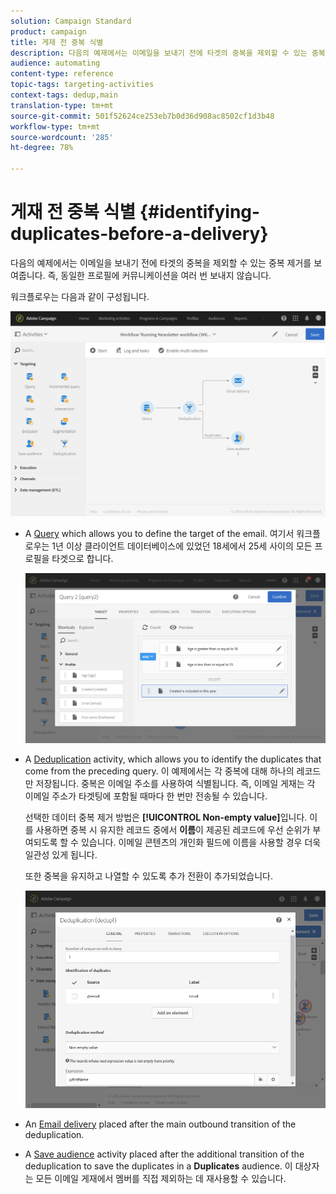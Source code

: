 ```yaml
---
solution: Campaign Standard
product: campaign
title: 게재 전 중복 식별
description: 다음의 예제에서는 이메일을 보내기 전에 타겟의 중복을 제외할 수 있는 중복 제거를 보여줍니다. 즉, 동일한 프로필에 커뮤니케이션을 여러 번 보내지 않습니다.
audience: automating
content-type: reference
topic-tags: targeting-activities
context-tags: dedup,main
translation-type: tm+mt
source-git-commit: 501f52624ce253eb7b0d36d908ac8502cf1d3b48
workflow-type: tm+mt
source-wordcount: '285'
ht-degree: 78%

---
```



# 게재 전 중복 식별 {#identifying-duplicates-before-a-delivery}

다음의 예제에서는 이메일을 보내기 전에 타겟의 중복을 제외할 수 있는 중복 제거를 보여줍니다. 즉, 동일한 프로필에 커뮤니케이션을 여러 번 보내지 않습니다.

워크플로우는 다음과 같이 구성됩니다.

![](assets/deduplication_example_workflow.png)

* A [Query](../../automating/using/query.md) which allows you to define the target of the email. 여기서 워크플로우는 1년 이상 클라이언트 데이터베이스에 있었던 18세에서 25세 사이의 모든 프로필을 타겟으로 합니다.

   ![](assets/deduplication_example_query.png)

* A [Deduplication](../../automating/using/deduplication.md) activity, which allows you to identify the duplicates that come from the preceding query. 이 예제에서는 각 중복에 대해 하나의 레코드만 저장됩니다. 중복은 이메일 주소를 사용하여 식별됩니다. 즉, 이메일 게재는 각 이메일 주소가 타겟팅에 포함될 때마다 한 번만 전송될 수 있습니다.

   선택한 데이터 중복 제거 방법은 **[!UICONTROL Non-empty value]**&#x200B;입니다. 이를 사용하면 중복 시 유지한 레코드 중에서 **이름**&#x200B;이 제공된 레코드에 우선 순위가 부여되도록 할 수 있습니다. 이메일 콘텐츠의 개인화 필드에 이름을 사용할 경우 더욱 일관성 있게 됩니다.

   또한 중복을 유지하고 나열할 수 있도록 추가 전환이 추가되었습니다.

   ![](assets/deduplication_example_dedup.png)

* An [Email delivery](../../automating/using/email-delivery.md) placed after the main outbound transition of the deduplication.
* A [Save audience](../../automating/using/save-audience.md) activity placed after the additional transition of the deduplication to save the duplicates in a **Duplicates** audience. 이 대상자는 모든 이메일 게재에서 멤버를 직접 제외하는 데 재사용할 수 있습니다.
